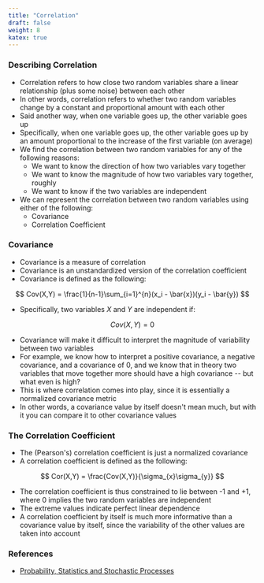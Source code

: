```yaml
---
title: "Correlation"
draft: false
weight: 8
katex: true
---
```


### Describing Correlation
- Correlation refers to how close two random variables share a linear relationship (plus some noise) between each other
- In other words, correlation refers to whether two random variables change by a constant and proportional amount with each other
- Said another way, when one variable goes up, the other variable goes up
- Specifically, when one variable goes up, the other variable goes up by an amount proportional to the increase of the first variable (on average)
- We find the correlation between two random variables for any of the following reasons:
	- We want to know the direction of how two variables vary together
	- We want to know the magnitude of how two variables vary together, roughly
	- We want to know if the two variables are independent
- We can represent the correlation between two random variables using either of the following:
	- Covariance
	- Correlation Coefficient

### Covariance
- Covariance is a measure of correlation
- Covariance is an unstandardized version of the correlation coefficient
- Covariance is defined as the following:

$$
Cov(X,Y) = \frac{1}{n-1}\sum_{i=1}^{n}(x_i - \bar{x})(y_i - \bar{y})
$$

- Specifically, two variables $X$ and $Y$ are independent if:

$$
Cov(X,Y) = 0
$$

- Covariance will make it difficult to interpret the magnitude of variability between two variables
- For example, we know how to interpret a positive covariance, a negative covariance, and a covariance of 0, and we know that in theory two variables that move together more should have a high covariance -- but what even is high?
- This is where correlation comes into play, since it is essentially a normalized covariance metric
- In other words, a covariance value by itself doesn't mean much, but with it you can compare it to other covariance values

### The Correlation Coefficient
- The (Pearson's) correlation coefficient is just a normalized covariance
- A correlation coefficient is defined as the following:

$$
Cor(X,Y) = \frac{Cov(X,Y)}{\sigma_{x}\sigma_{y}}
$$

- The correlation coefficient is thus constrained to lie between -1 and +1, where 0 implies the two random variables are independent
- The extreme values indicate perfect linear dependence
- A correlation coefficient by itself is much more informative than a covariance value by itself, since the variability of the other values are taken into account

### References
- [Probability, Statistics and Stochastic Processes](http://bactra.org/prob-notes/srl.pdf)
